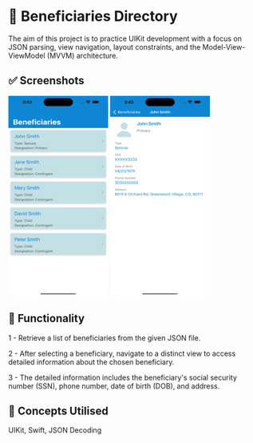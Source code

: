 
# 🎯 Beneficiaries Directory
The aim of this project is to practice UIKit development with a focus on JSON parsing, view navigation, layout constraints, and the Model-View-ViewModel (MVVM) architecture.

## ✅ Screenshots

<p>
<img src="https://github.com/hadiachaudhary10/BeneficiaryDirectory/blob/main/Screenshots/BeneficiariesListScreen.png" width="200" height="400" />
<img src="https://github.com/hadiachaudhary10/BeneficiaryDirectory/blob/main/Screenshots/BeneficiaryDetailsScreen.png" width="200" height="400" />
</p>

## 🚀 Functionality
<p> 1 - Retrieve a list of beneficiaries from the given JSON file.</p>
<p> 2 - After selecting a beneficiary, navigate to a distinct view to access detailed information about the chosen beneficiary.</p>
<p> 3 - The detailed information includes the beneficiary's social security number (SSN), phone number, date of birth (DOB), and address.</p>

## 💯 Concepts Utilised
UIKit, Swift, JSON Decoding
